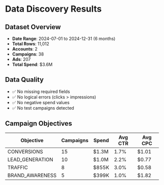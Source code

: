 # Data Discovery Results

## Dataset Overview
- **Date Range**: 2024-07-01 to 2024-12-31 (6 months)
- **Total Rows**: 11,012
- **Accounts**: 2
- **Campaigns**: 38  
- **Ads**: 207
- **Total Spend**: $3.6M

## Data Quality
- ✅ No missing required fields
- ✅ No logical errors (clicks > impressions)
- ✅ No negative spend values
- ✅ No test campaigns detected

## Campaign Objectives
| Objective | Campaigns | Spend | Avg CTR | Avg CPC |
|-----------|-----------|-------|---------|---------|
| CONVERSIONS | 15 | $1.3M | 1.7% | $1.01 |
| LEAD_GENERATION | 10 | $1.0M | 2.2% | $0.77 |
| TRAFFIC | 8 | $855K | 3.0% | $0.58 |
| BRAND_AWARENESS | 5 | $399K | 1.0% | $1.82 |
